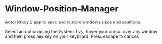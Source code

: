 # Window-Position-Manager
AutoHotkey 2 app to save and restore windows sizes and positions.

Select an option using the System Tray, hover your cursor over any window and then press any key on your keyboard. Press escape to cancel.
